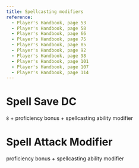 ```yaml
---
title: Spellcasting modifiers
reference:
  - Player's Handbook, page 53
  - Player's Handbook, page 58
  - Player's Handbook, page 66
  - Player's Handbook, page 75
  - Player's Handbook, page 85
  - Player's Handbook, page 92
  - Player's Handbook, page 98
  - Player's Handbook, page 101
  - Player's Handbook, page 107
  - Player's Handbook, page 114
---
```


# Spell Save DC

`8` + proficiency bonus + spellcasting ability modifier

# Spell Attack Modifier

proficiency bonus + spellcasting ability modifier
